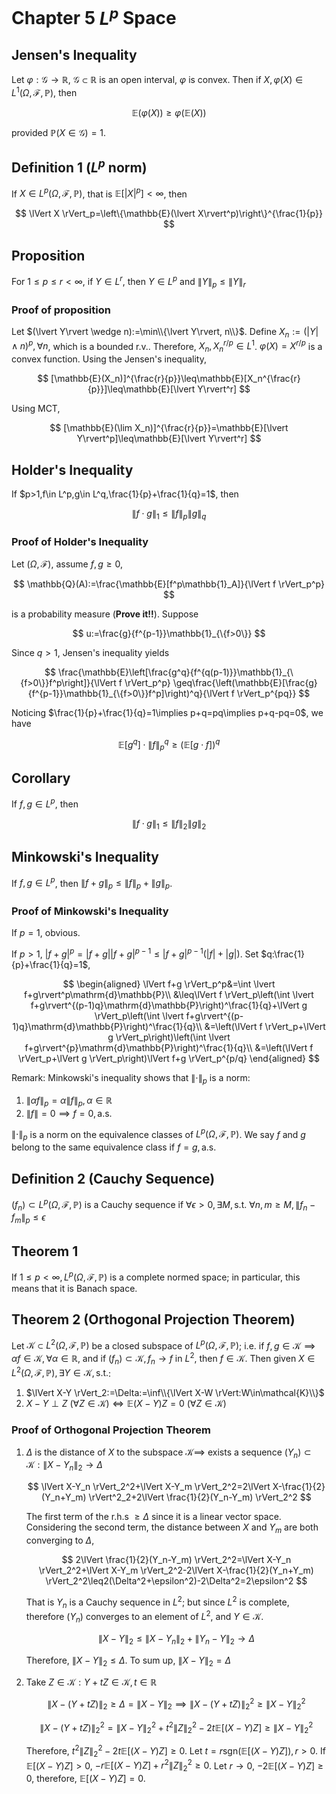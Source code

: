 # Chapter 5 $L^p$ Space

## Jensen's Inequality

Let $\varphi:\mathcal{G}\to\mathbb{R}$, $\mathcal{G}\subset\mathbb{R}$ is an open interval, $\varphi$ is convex. Then if $X,\varphi(X)\in L^1(\Omega,\mathcal{F},\mathbb{P})$, then

$$
\mathbb{E}(\varphi(X))\geq\varphi(\mathbb{E}(X))
$$

provided $\mathbb{P}(X\in\mathcal{G})=1$.

## Definition 1 ($L^p$ norm)

If $X\in L^p(\Omega,\mathcal{F},\mathbb{P})$, that is $\mathbb{E}[\lvert X\rvert^p]<\infty$, then

$$
\lVert X \rVert_p=\left\{\mathbb{E}(\lvert X\rvert^p)\right\}^{\frac{1}{p}}
$$

## Proposition

For $1\leq p\leq r<\infty$, if $Y\in L^r$, then $Y\in L^p$ and $\lVert Y \rVert_p \leq \lVert Y \rVert_r$

### Proof of proposition

Let $(\lvert Y\rvert \wedge n):=\min\\{\lvert Y\rvert, n\\}$. Define $X_n:=(\lvert Y\rvert \wedge n)^p,\forall n$, which is a bounded r.v.. Therefore, $X_n,X_n^{r/p}\in L^1$. $\varphi(X)=X^{r/p}$ is a convex function. Using the Jensen's inequality, 

$$
[\mathbb{E}(X_n)]^{\frac{r}{p}}\leq\mathbb{E}[X_n^{\frac{r}{p}}]\leq\mathbb{E}[\lvert Y\rvert^r]
$$

Using MCT, 

$$
[\mathbb{E}(\lim X_n)]^{\frac{r}{p}}=\mathbb{E}[\lvert Y\rvert^p]\leq\mathbb{E}[\lvert Y\rvert^r]
$$

## Holder's Inequality

If $p>1,f\in L^p,g\in L^q,\frac{1}{p}+\frac{1}{q}=1$, then

$$
\lVert f\cdot g \rVert_1\leq\lVert f \rVert_p \lVert g \rVert_q
$$

### Proof of Holder's Inequality

Let $(\Omega,\mathcal{F})$, assume $f,g\geq0$, 

$$
\mathbb{Q}(A):=\frac{\mathbb{E}[f^p\mathbb{1}_A]}{\lVert f \rVert_p^p}
$$

is a probability measure (**Prove it!!**).  Suppose

$$
u:=\frac{g}{f^{p-1}}\mathbb{1}_{\{f>0\}}
$$

Since $q>1$, Jensen's inequality yields

$$
\frac{\mathbb{E}\left[\frac{g^q}{f^{q(p-1)}}\mathbb{1}_{\{f>0\}}f^p\right]}{\lVert f \rVert_p^p}
\geq\frac{\left(\mathbb{E}[\frac{g}{f^{p-1}}\mathbb{1}_{\{f>0\}}f^p]\right)^q}{\lVert f \rVert_p^{pq}}
$$

Noticing $\frac{1}{p}+\frac{1}{q}=1\implies p+q=pq\implies p+q-pq=0$, we have

$$
\mathbb{E}[g^q]\cdot\lVert f \rVert_p^q\geq (\mathbb{E}[g\cdot f])^q
$$

## Corollary

If $f,g\in L^p$, then

$$
\lVert f\cdot g \rVert_1\leq\lVert f \rVert_2 \lVert g \rVert_2
$$

## Minkowski's Inequality

If $f,g\in L^p$, then $\lVert f+g \rVert_p\leq\lVert f \rVert_p+\lVert g \rVert_p$.

### Proof of Minkowski's Inequality

If $p=1$, obvious.

If $p>1$, $\lvert f+g\rvert^p=\lvert f+g\rvert \lvert f+g\rvert^{p-1}\leq\lvert f+g\rvert^{p-1}(\lvert f\rvert+\lvert g\rvert)$. Set $q:\frac{1}{p}+\frac{1}{q}=1$, 

$$
\begin{aligned}
\lVert f+g \rVert_p^p&=\int \lvert f+g\rvert^p\mathrm{d}\mathbb{P}\\
&\leq\lVert f \rVert_p\left(\int \lvert f+g\rvert^{(p-1)q}\mathrm{d}\mathbb{P}\right)^\frac{1}{q}+\lVert g \rVert_p\left(\int \lvert f+g\rvert^{(p-1)q}\mathrm{d}\mathbb{P}\right)^\frac{1}{q}\\
&=\left(\lVert f \rVert_p+\lVert g \rVert_p\right)\left(\int \lvert f+g\rvert^{p}\mathrm{d}\mathbb{P}\right)^\frac{1}{q}\\
&=\left(\lVert f \rVert_p+\lVert g \rVert_p\right)\lVert f+g \rVert_p^{p/q}
\end{aligned}
$$

Remark: Minkowski's inequality shows that $\lVert \cdot \rVert_p$ is a norm:

1. $\lVert \alpha f \rVert_p=\alpha\lVert f \rVert_p,\alpha\in\mathbb{R}$
2. $\lVert f \rVert=0\implies f=0,\text{a.s.}$

$\lVert \cdot \rVert_p$ is a norm on the equivalence classes of $L^p(\Omega,\mathcal{F},\mathbb{P})$. We say $f$ and $g$ belong to the same equivalence class if $f=g,\text{a.s.}$

## Definition 2 (Cauchy Sequence)

$(f_n)\subset L^p(\Omega,\mathcal{F},\mathbb{P})$ is a Cauchy sequence if $\forall\epsilon>0,\exists M,\text{s.t. }\forall n,m\geq M,\lVert f_n-f_m \rVert_p\leq\epsilon$

## Theorem 1

If $1\leq p<\infty,L^p(\Omega,\mathcal{F},\mathbb{P})$ is a complete normed space; in particular, this means that it is Banach space.

## Theorem 2 (Orthogonal Projection Theorem)

Let $\mathcal{K}\subset L^2(\Omega,\mathcal{F},\mathbb{P})$ be a closed subspace of $L^p(\Omega,\mathcal{F},\mathbb{P})$; i.e. if $f,g\in\mathcal{K}\implies\alpha f\in\mathcal{K},\forall \alpha\in\mathbb{R}$, and if $(f_n)\subset\mathcal{K},f_n\to f$ in $L^2$, then $f\in\mathcal{K}$. Then given $X\in L^2(\Omega,\mathcal{F},\mathbb{P}),\exists Y\in\mathcal{K},\text{s.t.}$:

1. $\lVert X-Y \rVert_2:=\Delta:=\inf\\{\lVert X-W \rVert:W\in\mathcal{K}\\}$
2. $X-Y\perp Z\ (\forall Z\in\mathcal{K})\iff\mathbb{E}(X-Y)Z=0\ (\forall Z\in\mathcal{K})$

### Proof of Orthogonal Projection Theorem

1. $\Delta$ is the distance of $X$ to the subspace $\mathcal{K}\implies$ exists a sequence $(Y_n)\subset\mathcal{K}:\lVert X-Y_n \rVert_2\to\Delta$

   $$
   \lVert X-Y_n \rVert_2^2+\lVert X-Y_m \rVert_2^2=2\lVert X-\frac{1}{2}(Y_n+Y_m) \rVert^2_2+2\lVert \frac{1}{2}(Y_n-Y_m) \rVert_2^2
   $$

   The first term of the r.h.s $\geq\Delta$ since it is a linear vector space. Considering the second term, the distance between $X$ and $Y_m$ are both converging to $\Delta$, 

   $$
   2\lVert \frac{1}{2}(Y_n-Y_m) \rVert_2^2=\lVert X-Y_n \rVert_2^2+\lVert X-Y_m \rVert_2^2-2\lVert X-\frac{1}{2}(Y_n+Y_m) \rVert_2^2\leq2(\Delta^2+\epsilon^2)-2\Delta^2=2\epsilon^2
   $$

   That is $Y_n$ is a Cauchy sequence in $L^2$; but since $L^2$ is complete, therefore $(Y_n)$ converges to an element of $L^2$, and $Y\in\mathcal{K}$. 

   $$
   \lVert X-Y \rVert_2\leq\lVert X-Y_n \rVert_2+\lVert Y_n-Y \rVert_2\to\Delta
   $$

   Therefore, $\lVert X-Y \rVert_2\leq\Delta$. To sum up, $\lVert X-Y \rVert_2=\Delta$

2. Take $Z\in\mathcal{K}:Y+tZ\in\mathcal{K},t\in\mathbb{R}$

   $$
   \lVert X-(Y+tZ) \rVert_2\geq\Delta=\lVert X-Y \rVert_2\implies\lVert X-(Y+tZ) \rVert_2^2\geq\lVert X-Y \rVert_2^2
   $$

   $$
   \lVert X-(Y+tZ) \rVert_2^2=\lVert X-Y \rVert_2^2+t^2\lVert Z \rVert_2^2-2t\mathbb{E}[(X-Y)Z]\geq\lVert X-Y \rVert_2^2
   $$

   Therefore, $t^2\lVert Z \rVert^2_2-2t\mathbb{E}[(X-Y)Z]\geq0$. Let $t=r\text{sgn}(\mathbb{E}[(X-Y)Z]),r>0$. If $\mathbb{E}[(X-Y)Z]>0$, $-r\mathbb{E}[(X-Y)Z]+r^2\lVert Z \rVert_2^2\geq0$. Let $r\to0$, $-2\mathbb{E}[(X-Y)Z]\geq0$, therefore, $\mathbb{E}[(X-Y)Z]=0$.


